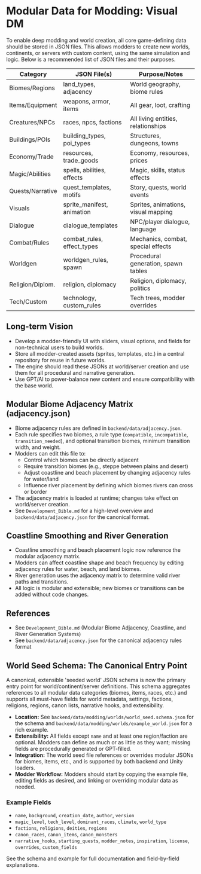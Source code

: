 # Modular Data for Modding: Visual DM

To enable deep modding and world creation, all core game-defining data should be stored in JSON files. This allows modders to create new worlds, continents, or servers with custom content, using the same simulation and logic. Below is a recommended list of JSON files and their purposes.

| Category         | JSON File(s)                | Purpose/Notes                                 |
|------------------|----------------------------|-----------------------------------------------|
| Biomes/Regions   | land_types, adjacency      | World geography, biome rules                  |
| Items/Equipment  | weapons, armor, items      | All gear, loot, crafting                      |
| Creatures/NPCs   | races, npcs, factions      | All living entities, relationships            |
| Buildings/POIs   | building_types, poi_types  | Structures, dungeons, towns                   |
| Economy/Trade    | resources, trade_goods     | Economy, resources, prices                    |
| Magic/Abilities  | spells, abilities, effects | Magic, skills, status effects                 |
| Quests/Narrative | quest_templates, motifs    | Story, quests, world events                   |
| Visuals          | sprite_manifest, animation | Sprites, animations, visual mapping           |
| Dialogue         | dialogue_templates         | NPC/player dialogue, language                 |
| Combat/Rules     | combat_rules, effect_types | Mechanics, combat, special effects            |
| Worldgen         | worldgen_rules, spawn      | Procedural generation, spawn tables           |
| Religion/Diplom. | religion, diplomacy        | Religion, diplomacy, politics                 |
| Tech/Custom      | technology, custom_rules   | Tech trees, modder overrides                  |

## Long-term Vision
- Develop a modder-friendly UI with sliders, visual options, and fields for non-technical users to build worlds.
- Store all modder-created assets (sprites, templates, etc.) in a central repository for reuse in future worlds.
- The engine should read these JSONs at world/server creation and use them for all procedural and narrative generation.
- Use GPT/AI to power-balance new content and ensure compatibility with the base world.

## Modular Biome Adjacency Matrix (adjacency.json)

- Biome adjacency rules are defined in `backend/data/adjacency.json`.
- Each rule specifies two biomes, a rule type (`compatible`, `incompatible`, `transition_needed`), and optional transition biomes, minimum transition width, and weight.
- Modders can edit this file to:
  - Control which biomes can be directly adjacent
  - Require transition biomes (e.g., steppe between plains and desert)
  - Adjust coastline and beach placement by changing adjacency rules for water/land
  - Influence river placement by defining which biomes rivers can cross or border
- The adjacency matrix is loaded at runtime; changes take effect on world/server creation.
- See `Development_Bible.md` for a high-level overview and `backend/data/adjacency.json` for the canonical format.

## Coastline Smoothing and River Generation

- Coastline smoothing and beach placement logic now reference the modular adjacency matrix.
- Modders can affect coastline shape and beach frequency by editing adjacency rules for water, beach, and land biomes.
- River generation uses the adjacency matrix to determine valid river paths and transitions.
- All logic is modular and extensible; new biomes or transitions can be added without code changes.

## References
- See `Development_Bible.md` (Modular Biome Adjacency, Coastline, and River Generation Systems)
- See `backend/data/adjacency.json` for the canonical adjacency rules format

## World Seed Schema: The Canonical Entry Point

A canonical, extensible 'seeded world' JSON schema is now the primary entry point for world/continent/server definitions. This schema aggregates references to all modular data categories (biomes, items, races, etc.) and supports all must-have fields for world metadata, settings, factions, religions, regions, canon lists, narrative hooks, and extensibility.

- **Location:** See `backend/data/modding/worlds/world_seed.schema.json` for the schema and `backend/data/modding/worlds/example_world.json` for a rich example.
- **Extensibility:** All fields except `name` and at least one region/faction are optional. Modders can define as much or as little as they want; missing fields are procedurally generated or GPT-filled.
- **Integration:** The world seed file references or overrides modular JSONs for biomes, items, etc., and is supported by both backend and Unity loaders.
- **Modder Workflow:** Modders should start by copying the example file, editing fields as desired, and linking or overriding modular data as needed.

### Example Fields
- `name`, `background`, `creation_date`, `author`, `version`
- `magic_level`, `tech_level`, `dominant_races`, `climate`, `world_type`
- `factions`, `religions`, `deities`, `regions`
- `canon_races`, `canon_items`, `canon_monsters`
- `narrative_hooks`, `starting_quests`, `modder_notes`, `inspiration`, `license`, `overrides`, `custom_fields`

See the schema and example for full documentation and field-by-field explanations. 